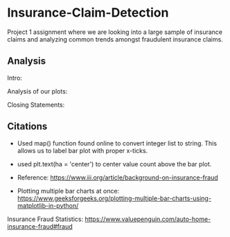 # Insurance-Claim-Detection
Project 1 assignment where we are looking into a large sample of insurance claims and analyzing common trends amongst fraudulent insurance claims.

## Analysis
Intro:

Analysis of our plots:

Closing Statements:


## Citations

- Used map() function found online to convert integer list to string. This allows us to label bar plot with proper x-ticks.

- used plt.text(ha = 'center') to center value count above the bar plot.

- Reference: https://www.iii.org/article/background-on-insurance-fraud

- Plotting multiple bar charts at once: https://www.geeksforgeeks.org/plotting-multiple-bar-charts-using-matplotlib-in-python/

Insurance Fraud Statistics: https://www.valuepenguin.com/auto-home-insurance-fraud#fraud